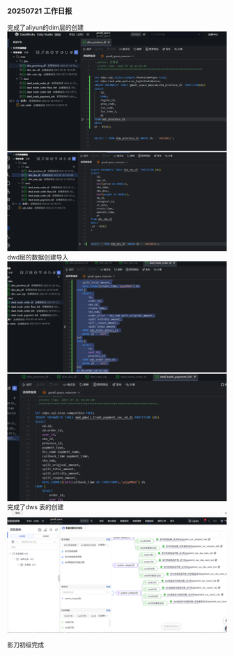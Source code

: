 ### 20250721 工作日报

完成了aliyun的dim层的创建
![img_1.png](imgs2/img_1.png)
![img_2.png](imgs2/img_2.png)
dwd层的数据创建导入
![img_3.png](imgs2/img_3.png)
![img_4.png](imgs2/img_4.png)
完成了dws 表的创建
![img_5.png](imgs2/img_5.png)

影刀初级完成

